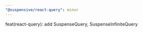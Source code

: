```yaml
---
"@suspensive/react-query": minor
---
```


feat(react-query): add SuspenseQuery, SuspenseInfiniteQuery
